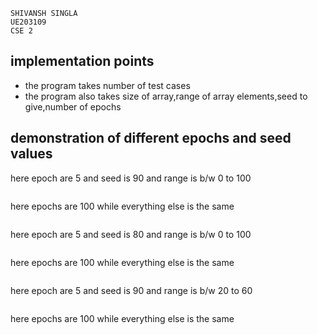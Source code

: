 ```
SHIVANSH SINGLA
UE203109
CSE 2
```
## implementation points

<ul>
  <li>the program takes number of test cases</li>
  <li>the program also takes size of array,range of array elements,seed to give,number of epochs</li>
</ul>

## demonstration of different epochs and seed values

here epoch are 5 and seed is 90 and range is b/w 0  to 100
```
```
here epochs are 100 while everything else is the same
```
```
here epoch are 5 and seed is 80 and range is b/w 0  to 100
```
```
here epochs are 100 while everything else is the same
```
```
here epoch are 5 and seed is 90 and range is b/w 20  to 60
```
```
here epochs are 100 while everything else is the same
```
```

